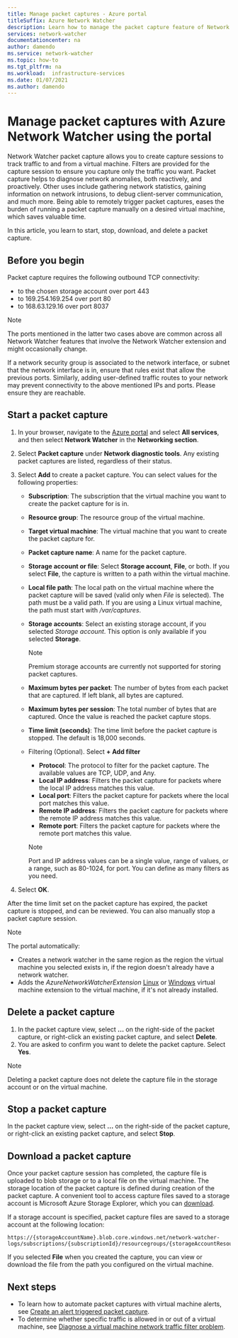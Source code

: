 ```yaml
---
title: Manage packet captures - Azure portal
titleSuffix: Azure Network Watcher
description: Learn how to manage the packet capture feature of Network Watcher using the Azure portal.
services: network-watcher
documentationcenter: na
author: damendo
ms.service: network-watcher
ms.topic: how-to
ms.tgt_pltfrm: na
ms.workload:  infrastructure-services
ms.date: 01/07/2021
ms.author: damendo
---
```


# Manage packet captures with Azure Network Watcher using the portal

Network Watcher packet capture allows you to create capture sessions to track traffic to and from a virtual machine. Filters are provided for the capture session to ensure you capture only the traffic you want. Packet capture helps to diagnose network anomalies, both reactively, and proactively. Other uses include gathering network statistics, gaining information on network intrusions, to debug client-server communication, and much more. Being able to remotely trigger packet captures, eases the burden of running a packet capture manually on a desired virtual machine, which saves valuable time.

In this article, you learn to start, stop, download, and delete a packet capture. 

## Before you begin

Packet capture requires the following outbound TCP connectivity:
- to the chosen storage account over port 443
- to 169.254.169.254 over port 80
- to 168.63.129.16 over port 8037

> [!NOTE]
> The ports mentioned in the latter two cases above are common across all Network Watcher features that involve the Network Watcher extension and might occasionally change.


If a network security group is associated to the network interface, or subnet that the network interface is in, ensure that rules exist that allow the previous ports. Similarly, adding user-defined traffic routes to your network may prevent connectivity to the above mentioned IPs and ports. Please ensure they are reachable. 

## Start a packet capture

1. In your browser, navigate to the [Azure portal](https://portal.azure.com) and select **All services**, and then select **Network Watcher** in the **Networking section**.
2. Select **Packet capture** under **Network diagnostic tools**. Any existing packet captures are listed, regardless of their status.
3. Select **Add** to create a packet capture. You can select values for the following properties:
   - **Subscription**: The subscription that the virtual machine you want to create the packet capture for is in.
   - **Resource group**: The resource group of the virtual machine.
   - **Target virtual machine**: The virtual machine that you want to create the packet capture for.
   - **Packet capture name**: A name for the packet capture.
   - **Storage account or file**: Select **Storage account**, **File**, or both. If you select **File**, the capture is written to a path within the virtual machine.
   - **Local file path**: The local path on the virtual machine where the packet capture will be saved (valid only when *File* is selected). The path must be a valid path. If you are using a Linux virtual machine, the path must start with */var/captures*.
   - **Storage accounts**: Select an existing storage account, if you selected *Storage account*. This option is only available if you selected **Storage**.
   
     > [!NOTE]
     > Premium storage accounts are currently not supported for storing packet captures.

   - **Maximum bytes per packet**: The number of bytes from each packet that are captured. If left blank, all bytes are captured.
   - **Maximum bytes per session**: The total number of bytes that are captured. Once the value is reached the packet capture stops.
   - **Time limit (seconds)**: The time limit before the packet capture is stopped. The default is 18,000 seconds.
   - Filtering (Optional). Select **+ Add filter**
     - **Protocol**: The protocol to filter for the packet capture. The available values are TCP, UDP, and Any.
     - **Local IP address**: Filters the packet capture for packets where the local IP address matches this value.
     - **Local port**: Filters the packet capture for packets where the local port matches this value.
     - **Remote IP address**: Filters the packet capture for packets where the remote IP address matches this value.
     - **Remote port**: Filters the packet capture for packets where the remote port matches this value.
    
     > [!NOTE]
     > Port and IP address values can be a single value, range of values, or a range, such as 80-1024, for port. You can define as many filters as you need.

4. Select **OK**.

After the time limit set on the packet capture has expired, the packet capture is stopped, and can be reviewed. You can also manually stop a packet capture session.

> [!NOTE]
> The portal automatically:
>  * Creates a  network watcher in the same region as the region the virtual machine you selected exists in, if the region doesn't already have a network watcher.
>  * Adds the *AzureNetworkWatcherExtension* [Linux](../virtual-machines/extensions/network-watcher-linux.md) or [Windows](../virtual-machines/extensions/network-watcher-windows.md) virtual machine extension to the virtual machine, if it's not already installed.

## Delete a packet capture

1. In the packet capture view, select **...** on the right-side of the packet capture, or right-click an existing packet capture, and select **Delete**.
2. You are asked to confirm you want to delete the packet capture. Select **Yes**.

> [!NOTE]
> Deleting a packet capture does not delete the capture file in the storage account or on the virtual machine.

## Stop a packet capture

In the packet capture view, select **...** on the right-side of the packet capture, or right-click an existing packet capture, and select **Stop**.

## Download a packet capture

Once your packet capture session has completed, the capture file is uploaded to blob storage or to a local file on the virtual machine. The storage location of the packet capture is defined during creation of the packet capture. A convenient tool to access capture files saved to a storage account is Microsoft Azure Storage Explorer, which you can [download](https://storageexplorer.com/).

If a storage account is specified, packet capture files are saved to a storage account at the following location:

```
https://{storageAccountName}.blob.core.windows.net/network-watcher-logs/subscriptions/{subscriptionId}/resourcegroups/{storageAccountResourceGroup}/providers/microsoft.compute/virtualmachines/{VMName}/{year}/{month}/{day}/packetCapture_{creationTime}.cap
```

If you selected **File** when you created the capture, you can view or download the file from the path you configured on the virtual machine.

## Next steps

- To learn how to automate packet captures with virtual machine alerts, see [Create an alert triggered packet capture](network-watcher-alert-triggered-packet-capture.md).
- To determine whether specific traffic is allowed in or out of a virtual machine, see [Diagnose a virtual machine network traffic filter problem](diagnose-vm-network-traffic-filtering-problem.md).